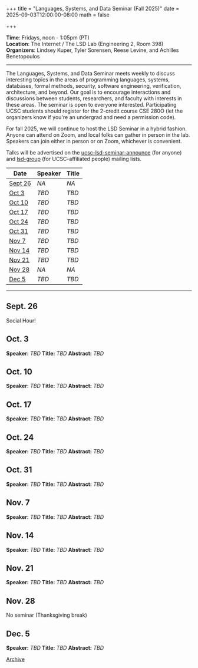 +++
title = "Languages, Systems, and Data Seminar (Fall 2025)"
date = 2025-09-03T12:00:00-08:00
math = false

+++

**Time**: Fridays, noon - 1:05pm (PT) <br />
**Location**: The Internet / The LSD Lab (Engineering 2, Room 398) <br />
**Organizers**: Lindsey Kuper, Tyler Sorensen, Reese Levine, and Achilles Benetopoulos <br />

---

The Languages, Systems, and Data Seminar meets weekly to discuss interesting topics in the areas of programming languages, systems, databases, formal methods, security, software engineering, verification, architecture, and beyond.  Our goal is to encourage interactions and discussions between students, researchers, and faculty with interests in these areas.  The seminar is open to everyone interested.  Participating UCSC students should register for the 2-credit course CSE 280O (let the organizers know if you're an undergrad and need a permission code).

For fall 2025, we will continue to host the LSD Seminar in a hybrid fashion.  Anyone can attend on Zoom, and local folks can gather in person in the lab.  Speakers can join either in person or on Zoom, whichever is convenient.

Talks will be advertised on the [ucsc-lsd-seminar-announce](https://groups.google.com/g/ucsc-lsd-seminar-announce/about) (for anyone) and [lsd-group](https://groups.google.com/a/ucsc.edu/g/lsd-group/about) (for UCSC-affiliated people) mailing lists.

| Date                | Speaker | Title |
|---------------------|---------|-------|
| [Sept 26](#sept-26) | _NA_    | _NA_  |
| [Oct 3](#oct-3)     | _TBD_   | _TBD_ |
| [Oct 10](#oct-10)   | _TBD_   | _TBD_ |
| [Oct 17](#oct-17)   | _TBD_   | _TBD_ |
| [Oct 24](#oct-24)   | _TBD_   | _TBD_ |
| [Oct 31](#oct-31)   | _TBD_   | _TBD_ |
| [Nov 7](#nov-7)     | _TBD_   | _TBD_ |
| [Nov 14](#nov-14)   | _TBD_   | _TBD_ |
| [Nov 21](#nov-21)   | _TBD_   | _TBD_ |
| [Nov 28](#nov-28)   | _NA_    | _NA_  |
| [Dec 5](#dec-5)     | _TBD_   | _TBD_ |

---

## Sept. 26

Social Hour!

## Oct. 3

**Speaker:** _TBD_
**Title:** _TBD_
**Abstract:** _TBD_

## Oct. 10

**Speaker:** _TBD_
**Title:** _TBD_
**Abstract:** _TBD_

## Oct. 17

**Speaker:** _TBD_
**Title:** _TBD_
**Abstract:** _TBD_

## Oct. 24

**Speaker:** _TBD_
**Title:** _TBD_
**Abstract:** _TBD_

## Oct. 31

**Speaker:** _TBD_
**Title:** _TBD_
**Abstract:** _TBD_

## Nov. 7

**Speaker:** _TBD_
**Title:** _TBD_
**Abstract:** _TBD_

## Nov. 14

**Speaker:** _TBD_
**Title:** _TBD_
**Abstract:** _TBD_

## Nov. 21

**Speaker:** _TBD_
**Title:** _TBD_
**Abstract:** _TBD_

## Nov. 28

No seminar (Thanksgiving break)

## Dec. 5

**Speaker:** _TBD_
**Title:** _TBD_
**Abstract:** _TBD_

[Archive](../)